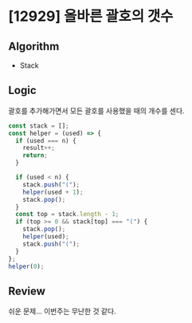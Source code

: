 # [12929] 올바른 괄호의 갯수

## Algorithm

- Stack

## Logic

괄호를 추가해가면서 모든 괄호를 사용했을 때의 개수를 센다.

```js
const stack = [];
const helper = (used) => {
  if (used === n) {
    result++;
    return;
  }

  if (used < n) {
    stack.push("(");
    helper(used + 1);
    stack.pop();
  }
  const top = stack.length - 1;
  if (top >= 0 && stack[top] === "(") {
    stack.pop();
    helper(used);
    stack.push("(");
  }
};
helper(0);
```

## Review
쉬운 문제... 이번주는 무난한 것 같다.